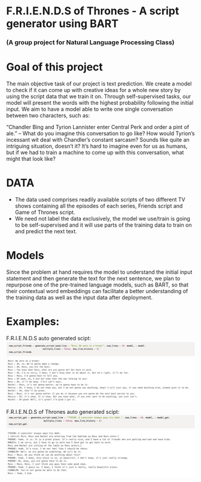# F.R.I.E.N.D.S of Thrones - A script generator using BART
### (A group project for Natural Language Processing Class)

# Goal of this project

The main objective task of our project is text prediction. We create a model to check if it can come up with
creative ideas for a whole new story by using the script data that we train it on. Through self-supervised
tasks, our model will present the words with the highest probability following the initial input. We aim to have
a model able to write one single conversation between two characters, such as:

“Chandler Bing and Tyrion Lannister enter Central Perk and order a pint of ale.” – What do you imagine this
conversation to go like? How would Tyrion’s incessant wit deal with Chandler’s constant sarcasm? Sounds
like quite an intriguing situation, doesn’t it? It’s hard to imagine even for us as humans, but if we had to train
a machine to come up with this conversation, what might that look like?

#  DATA
- The data used comprises readily available scripts of two different TV shows containing all the episodes
of each series, Friends script and Game of Thrones script.
- We need not label the data exclusively, the model we use/train is going to be self-supervised and it will
use parts of the training data to train on and predict the next text.

# Models
Since the problem at hand requires the model to understand the initial input statement and then
generate the text for the next sentence, we plan to repurpose one of the pre-trained language models, such
as BART, so that their contextual word embeddings can facilitate a better understanding of the
training data as well as the input data after deployment.

# Examples:
F.R.I.E.N.D.S auto generated scipt:
![alt text](https://github.com/JolieFang/F.R.I.E.N.D.S-of-Thrones---A-script-generator-using-BART/blob/main/Friends.png)

F.R.I.E.N.D.S of Thrones auto generated scipt:
![alt text](https://github.com/JolieFang/F.R.I.E.N.D.S-of-Thrones---A-script-generator-using-BART/blob/main/Friends%20of%20Thrones.png)
